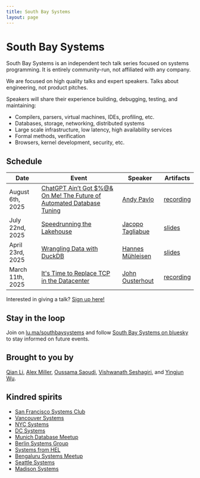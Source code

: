 ```yaml
---
title: South Bay Systems
layout: page
---
```


# South Bay Systems

South Bay Systems is an independent tech talk series focused on systems programming. It is entirely community-run, not affiliated with any company.

We are focused on high quality talks and expert speakers. Talks about engineering, not product pitches.

Speakers will share their experience building, debugging, testing, and maintaining:

* Compilers, parsers, virtual machines, IDEs, profiling, etc.
* Databases, storage, networking, distributed systems
* Large scale infrastructure, low latency, high availability services
* Formal methods, verification
* Browsers, kernel development, security, etc.

## Schedule

| Date | Event | Speaker | Artifacts |
| --- | --- | --- | --- |
| August 6th, 2025 | [ChatGPT Ain’t Got $%@& On Me! The Future of Automated Database Tuning](https://lu.ma/ha0dc4nj) | [Andy Pavlo](https://www.cs.cmu.edu/~pavlo/) | [recording](https://youtu.be/Xdg310sivqI)|
| July 22nd, 2025 | [Speedrunning the Lakehouse](https://lu.ma/5zcpbae9) | [Jacopo Tagliabue](https://www.linkedin.com/in/jacopotagliabue/) | [slides](/files/SpeedrunningFaaSLakehouse.pdf) |
| April 23rd, 2025 | [Wrangling Data with DuckDB](https://lu.ma/ri5kt4vt) | [Hannes Mühleisen](https://hannes.muehleisen.org/) | [slides](/files/WranglingDataWithDuckDB.pdf) |
| March 11th, 2025 | [It's Time to Replace TCP in the Datacenter](https://lu.ma/vcwd7npw) | [John Ousterhout](https://web.stanford.edu/~ouster/cgi-bin/home.php) | [recording](https://youtu.be/Nh-WZZi-Zic) |

Interested in giving a talk?  [Sign up here!](https://docs.google.com/forms/d/e/1FAIpQLScUuQPopRKbf2iRKGMtHQmU9s6UHbpbHcfbNvfekp-PvH0UOg/viewform)

## Stay in the loop

Join on [lu.ma/southbaysystems](https://lu.ma/southbaysystems) and 
follow [South Bay Systems on bluesky](https://bsky.app/profile/southbaysystems.xyz)
to stay informed on future events.

## Brought to you by

[Qian Li](https://bsky.app/profile/qianli.dev),
[Alex Miller](https://bsky.app/profile/alexmillerdb.bsky.social),
[Oussama Saoudi](https://www.linkedin.com/in/oussama-saoudi/),
[Vishwanath Seshagiri](https://www.linkedin.com/in/vishwanath-seshagiri),
and [Yingjun Wu](https://x.com/YingjunWu).

## Kindred spirits

* [San Francisco Systems Club](https://www.sfsystemsclub.com/)
* [Vancouver Systems](https://vancouver.systems/)
* [NYC Systems](https://nycsystems.xyz/)
* [DC Systems](https://dcsystems.xyz/)
* [Munich Database Meetup](https://munichdatabases.xyz/)
* [Berlin Systems Group](https://berlinsystems.xyz/)
* [Systems from HEL](https://helsystems.xyz/)
* [Bengaluru Systems Meetup](https://twitter.com/BengaluruSys)
* [Seattle Systems](https://seattlesystems.xyz/)
* [Madison Systems](https://madisonsystems.xyz/)
